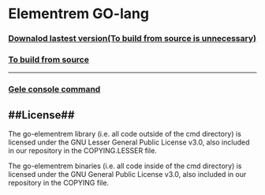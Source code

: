 # Elementrem GO-lang

### [Downalod lastest version(To build from source is unnecessary)](https://github.com/elementrem/go-elementrem/releases) 
### [To build from source](go_elementrem_build.md)
***
### [Gele console command](gele_command_readme.md)

##License##
---------------------------------
The go-elementrem library (i.e. all code outside of the cmd directory) is licensed under the GNU Lesser General Public License v3.0, also included in our repository in the COPYING.LESSER file.

The go-elementrem binaries (i.e. all code inside of the cmd directory) is licensed under the GNU General Public License v3.0, also included in our repository in the COPYING file.
